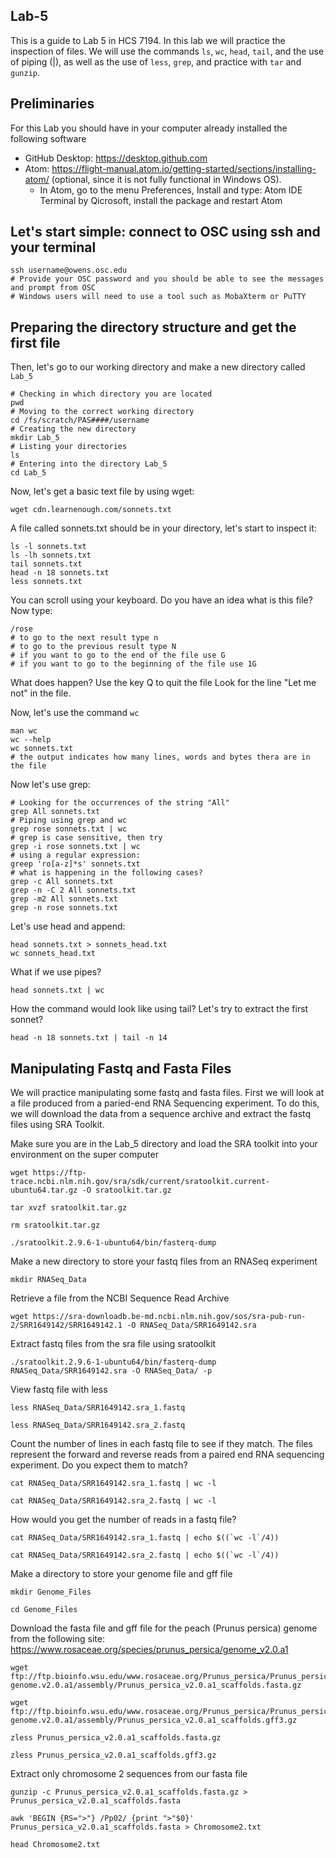 ## Lab-5
This is a guide to Lab 5 in HCS 7194. In this lab we will practice the inspection of files. We will use the commands ```ls```, ```wc```, ```head```, ```tail```, and the use of piping (|), as well as the use of ```less```, ```grep```, and practice with ```tar``` and ```gunzip```.

## Preliminaries
For this Lab you should have in your computer already installed the following software
* GitHub Desktop: https://desktop.github.com
* Atom: https://flight-manual.atom.io/getting-started/sections/installing-atom/ (optional, since it is not fully functional in Windows OS).
  * In Atom, go to the menu Preferences, Install and type: Atom IDE Terminal by Qicrosoft, install the package and restart Atom

## Let's start simple: connect to OSC using ssh and your terminal
```
ssh username@owens.osc.edu
# Provide your OSC password and you should be able to see the messages and prompt from OSC
# Windows users will need to use a tool such as MobaXterm or PuTTY
```
## Preparing the directory structure and get the first file
Then, let's go to our working directory and make a new directory called ```Lab_5```
```
# Checking in which directory you are located
pwd
# Moving to the correct working directory
cd /fs/scratch/PAS####/username
# Creating the new directory
mkdir Lab_5
# Listing your directories
ls
# Entering into the directory Lab_5
cd Lab_5
```
Now, let's get a basic text file by using wget:
```
wget cdn.learnenough.com/sonnets.txt
```
A file called sonnets.txt should be in your directory, let's start to inspect it:
```
ls -l sonnets.txt
ls -lh sonnets.txt
tail sonnets.txt
head -n 18 sonnets.txt
less sonnets.txt
```
You can scroll using your keyboard. Do you have an idea what is this file?
Now type:
```
/rose
# to go to the next result type n
# to go to the previous result type N
# if you want to go to the end of the file use G
# if you want to go to the beginning of the file use 1G
```
What does happen? Use the key Q to quit the file
Look for the line "Let me not" in the file.

Now, let's use the command ```wc```
```
man wc
wc --help
wc sonnets.txt
# the output indicates how many lines, words and bytes thera are in the file
```

Now let's use grep:
```
# Looking for the occurrences of the string "All"
grep All sonnets.txt
# Piping using grep and wc
grep rose sonnets.txt | wc
# grep is case sensitive, then try 
grep -i rose sonnets.txt | wc
# using a regular expression:
greep 'ro[a-z]*s' sonnets.txt
# what is happening in the following cases?
grep -c All sonnets.txt
grep -n -C 2 All sonnets.txt
grep -m2 All sonnets.txt
grep -n rose sonnets.txt
```

Let's use head and append:
```
head sonnets.txt > sonnets_head.txt
wc sonnets_head.txt
```
What if we use pipes?
```
head sonnets.txt | wc
```
How the command would look like using tail?
Let's try to extract the first sonnet?
```
head -n 18 sonnets.txt | tail -n 14
```

## Manipulating Fastq and Fasta Files

We will practice manipulating some fastq and fasta files. First we will look at a file produced from a paried-end RNA Sequencing experiment. To do this, we will download the data from a sequence archive and extract the fastq files using SRA Toolkit.

Make sure you are in the Lab_5 directory and load the SRA toolkit into your environment on the super computer
```
wget https://ftp-trace.ncbi.nlm.nih.gov/sra/sdk/current/sratoolkit.current-ubuntu64.tar.gz -O sratoolkit.tar.gz

tar xvzf sratoolkit.tar.gz

rm sratoolkit.tar.gz

./sratoolkit.2.9.6-1-ubuntu64/bin/fasterq-dump

```

Make a new directory to store your fastq files from an RNASeq experiment
```
mkdir RNASeq_Data
```
Retrieve a file from the NCBI Sequence Read Archive
```
wget https://sra-downloadb.be-md.ncbi.nlm.nih.gov/sos/sra-pub-run-2/SRR1649142/SRR1649142.1 -O RNASeq_Data/SRR1649142.sra
```
Extract fastq files from the sra file using sratoolkit
```
./sratoolkit.2.9.6-1-ubuntu64/bin/fasterq-dump RNASeq_Data/SRR1649142.sra -O RNASeq_Data/ -p
```
View fastq file with less
```
less RNASeq_Data/SRR1649142.sra_1.fastq

less RNASeq_Data/SRR1649142.sra_2.fastq
```
Count the number of lines in each fastq file to see if they match. The files represent the forward and reverse reads from a paired end RNA sequencing experiment.
Do you expect them to match?
```
cat RNASeq_Data/SRR1649142.sra_1.fastq | wc -l

cat RNASeq_Data/SRR1649142.sra_2.fastq | wc -l
```
How would you get the number of reads in a fastq file?
```
cat RNASeq_Data/SRR1649142.sra_1.fastq | echo $((`wc -l`/4))

cat RNASeq_Data/SRR1649142.sra_2.fastq | echo $((`wc -l`/4))
```

Make a directory to store your genome file and gff file
```
mkdir Genome_Files

cd Genome_Files
```
Download the fasta file and gff file for the peach (Prunus persica) genome from the following site: https://www.rosaceae.org/species/prunus_persica/genome_v2.0.a1
```
wget ftp://ftp.bioinfo.wsu.edu/www.rosaceae.org/Prunus_persica/Prunus_persica-genome.v2.0.a1/assembly/Prunus_persica_v2.0.a1_scaffolds.fasta.gz

wget ftp://ftp.bioinfo.wsu.edu/www.rosaceae.org/Prunus_persica/Prunus_persica-genome.v2.0.a1/assembly/Prunus_persica_v2.0.a1_scaffolds.gff3.gz

zless Prunus_persica_v2.0.a1_scaffolds.fasta.gz

zless Prunus_persica_v2.0.a1_scaffolds.gff3.gz
```
Extract only chromosome 2 sequences from our fasta file
```
gunzip -c Prunus_persica_v2.0.a1_scaffolds.fasta.gz > Prunus_persica_v2.0.a1_scaffolds.fasta

awk 'BEGIN {RS=">"} /Pp02/ {print ">"$0}' Prunus_persica_v2.0.a1_scaffolds.fasta > Chromosome2.txt

head Chromosome2.txt

```

